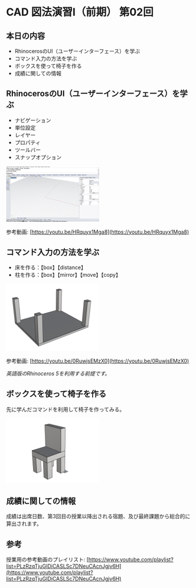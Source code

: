 # CAD 図法演習Ⅰ（前期） 第02回


## 本日の内容
- RhinocerosのUI（ユーザーインターフェース）を学ぶ
- コマンド入力の方法を学ぶ
- ボックスを使って椅子を作る
- 成績に関しての情報


## RhinocerosのUI（ユーザーインターフェース）を学ぶ
- ナビゲーション
- 単位設定
- レイヤー
- プロパティ
- ツールバー
- スナップオプション

<img src="images/ui.png" width="50%">

参考動画: [https://youtu.be/HRquyx1Mga8](https://youtu.be/HRquyx1Mga8)


## コマンド入力の方法を学ぶ
- 床を作る：【box】【distance】
- 柱を作る：【box】【mirror】【move】【copy】

<img src="images/column.png" width="50%">

参考動画: [https://youtu.be/0RuwjsEMzX0](https://youtu.be/0RuwjsEMzX0)

*英語版のRhinoceros 5を利用する前提です。*


## ボックスを使って椅子を作る
先に学んだコマンドを利用して椅子を作ってみる。

<img src="images/box_chair.png" width="50%">


## 成績に関しての情報
成績は出席日数、第3回目の授業以降出される宿題、及び最終課題から総合的に算出されます。


## 参考

授業用の参考動画のプレイリスト: [https://www.youtube.com/playlist?list=PLzRzqTjuGIDiCASLSc7DNeuCAcnJgjv6H](https://www.youtube.com/playlist?list=PLzRzqTjuGIDiCASLSc7DNeuCAcnJgjv6H)